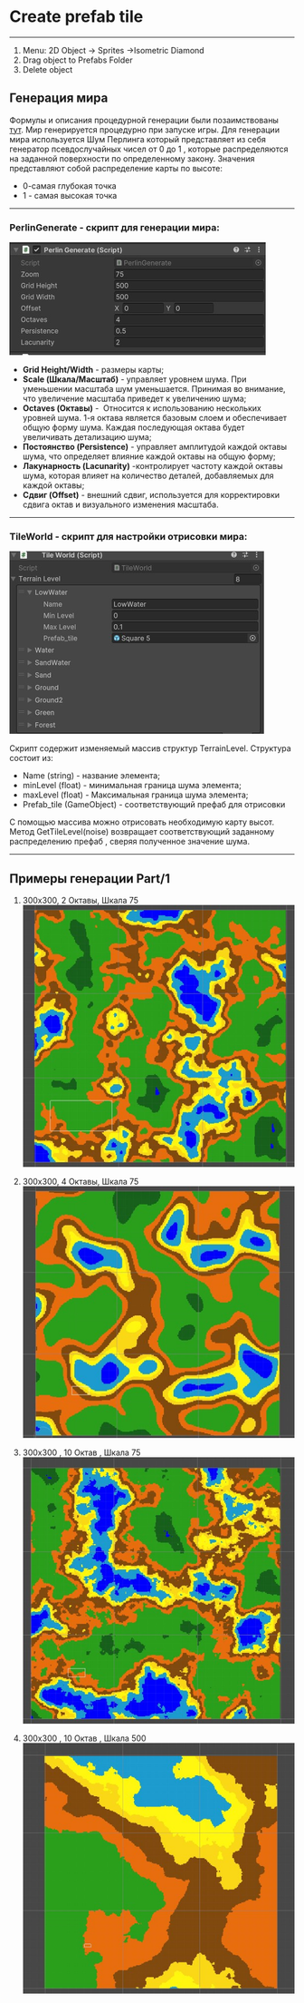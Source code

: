 # Create prefab tile
---
1. Menu: 2D Object -> Sprites ->Isometric Diamond 
2. Drag object to Prefabs Folder
3. Delete object 

## Генерация мира 

Формулы и описания процедурной генерации были позаимствованы [тут](https://ru.kihontekina.dev/posts/perlin_noise_part_one/).
Мир генерируется процедурно при запуске игры. Для генерации мира используется Шум Перлинга который представляет из себя генератор псевдослучайных чисел от 0 до 1 , которые распределяются на заданной поверхности по определенному закону.
Значения представляют собой распределение карты по высоте:
- 0-самая глубокая точка  
- 1 - самая высокая точка

---
### PerlinGenerate - скрипт для генерации мира:

![Perlin](https://github.com/Jomart02/Factorio_game_develop/blob/master/ImageGit/PerlinGenerate.jpg)

- **Grid Height/Width** - размеры карты;
- **Scale (Шкала/Масштаб)** - управляет уровнем шума. При уменьшении масштаба шум уменьшается. Принимая во внимание, что увеличение масштаба приведет к увеличению шума;
- **Octaves (Октавы)** -  Относится к использованию нескольких уровней шума. 1-я октава является базовым слоем и обеспечивает общую форму шума. Каждая последующая октава будет увеличивать детализацию шума;
-  **Постоянство (Persistence)** - управляет амплитудой каждой октавы шума, что определяет влияние каждой октавы на общую форму;
- **Лакунарность (Lacunarity)** -контролирует частоту каждой октавы шума, которая влияет на количество деталей, добавляемых для каждой октавы;
- **Сдвиг (Offset)** - внешний сдвиг, используется для корректировки сдвига октав и визуального изменения масштаба.
---
### TileWorld - скрипт для настройки отрисовки мира:

![Tile](https://github.com/Jomart02/Factorio_game_develop/blob/master/ImageGit/TileWorld.jpg)

Скрипт содержит изменяемый массив структур TerrainLevel. 
Структура состоит из:
- Name (string) - название элемента;
- minLevel (float) - минимальная граница шума элемента;
- maxLevel (float)  - Максимальная граница шума элемента;
- Prefab_tile (GameObject) - соответствующий префаб для отрисовки 

С помощью массива можно отрисовать необходимую карту высот.
Метод GetTileLevel(noise) возвращает соответствующий заданному распределению префаб , сверяя полученное значение шума.

---
## Примеры генерации Part/1

1. 300x300, 2 Октавы, Шкала 75  
![map2](https://github.com/Jomart02/Factorio_game_develop/blob/master/ImageGit/map1.jpg)
2. 300x300, 4 Октавы, Шкала 75  
![map](https://github.com/Jomart02/Factorio_game_develop/blob/master/ImageGit/map2.jpg)

3. 300x300 , 10 Октав , Шкала 75
![map2](https://github.com/Jomart02/Factorio_game_develop/blob/master/ImageGit/map3.jpg)
4. 300x300 , 10 Октав , Шкала 500
![map2](https://github.com/Jomart02/Factorio_game_develop/blob/master/ImageGit/map4.jpg)

